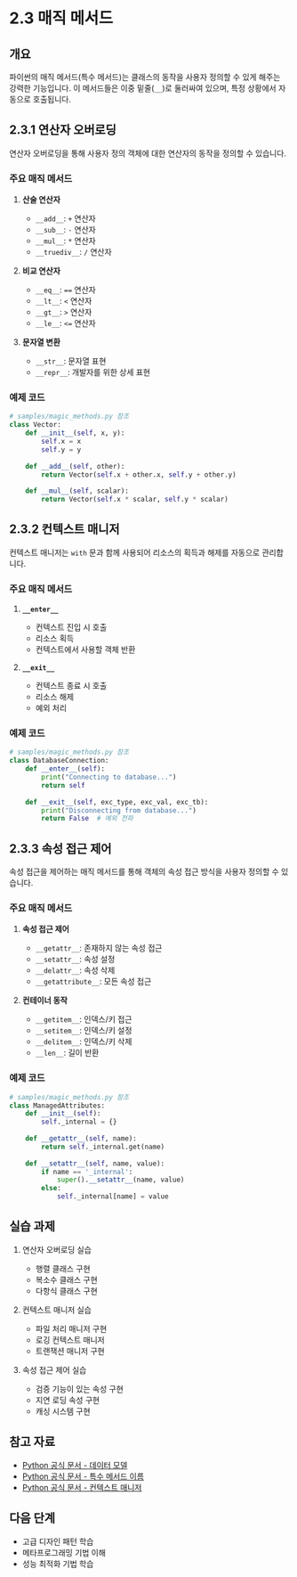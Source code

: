 # 2.3 매직 메서드

## 개요
파이썬의 매직 메서드(특수 메서드)는 클래스의 동작을 사용자 정의할 수 있게 해주는 강력한 기능입니다. 이 메서드들은 이중 밑줄(`__`)로 둘러싸여 있으며, 특정 상황에서 자동으로 호출됩니다.

## 2.3.1 연산자 오버로딩

연산자 오버로딩을 통해 사용자 정의 객체에 대한 연산자의 동작을 정의할 수 있습니다.

### 주요 매직 메서드

1. **산술 연산자**
   - `__add__`: `+` 연산자
   - `__sub__`: `-` 연산자
   - `__mul__`: `*` 연산자
   - `__truediv__`: `/` 연산자

2. **비교 연산자**
   - `__eq__`: `==` 연산자
   - `__lt__`: `<` 연산자
   - `__gt__`: `>` 연산자
   - `__le__`: `<=` 연산자

3. **문자열 변환**
   - `__str__`: 문자열 표현
   - `__repr__`: 개발자를 위한 상세 표현

### 예제 코드
```python
# samples/magic_methods.py 참조
class Vector:
    def __init__(self, x, y):
        self.x = x
        self.y = y
    
    def __add__(self, other):
        return Vector(self.x + other.x, self.y + other.y)
    
    def __mul__(self, scalar):
        return Vector(self.x * scalar, self.y * scalar)
```

## 2.3.2 컨텍스트 매니저

컨텍스트 매니저는 `with` 문과 함께 사용되어 리소스의 획득과 해제를 자동으로 관리합니다.

### 주요 매직 메서드

1. **`__enter__`**
   - 컨텍스트 진입 시 호출
   - 리소스 획득
   - 컨텍스트에서 사용할 객체 반환

2. **`__exit__`**
   - 컨텍스트 종료 시 호출
   - 리소스 해제
   - 예외 처리

### 예제 코드
```python
# samples/magic_methods.py 참조
class DatabaseConnection:
    def __enter__(self):
        print("Connecting to database...")
        return self
    
    def __exit__(self, exc_type, exc_val, exc_tb):
        print("Disconnecting from database...")
        return False  # 예외 전파
```

## 2.3.3 속성 접근 제어

속성 접근을 제어하는 매직 메서드를 통해 객체의 속성 접근 방식을 사용자 정의할 수 있습니다.

### 주요 매직 메서드

1. **속성 접근 제어**
   - `__getattr__`: 존재하지 않는 속성 접근
   - `__setattr__`: 속성 설정
   - `__delattr__`: 속성 삭제
   - `__getattribute__`: 모든 속성 접근

2. **컨테이너 동작**
   - `__getitem__`: 인덱스/키 접근
   - `__setitem__`: 인덱스/키 설정
   - `__delitem__`: 인덱스/키 삭제
   - `__len__`: 길이 반환

### 예제 코드
```python
# samples/magic_methods.py 참조
class ManagedAttributes:
    def __init__(self):
        self._internal = {}
    
    def __getattr__(self, name):
        return self._internal.get(name)
    
    def __setattr__(self, name, value):
        if name == '_internal':
            super().__setattr__(name, value)
        else:
            self._internal[name] = value
```

## 실습 과제

1. 연산자 오버로딩 실습
   - 행렬 클래스 구현
   - 복소수 클래스 구현
   - 다항식 클래스 구현

2. 컨텍스트 매니저 실습
   - 파일 처리 매니저 구현
   - 로깅 컨텍스트 매니저
   - 트랜잭션 매니저 구현

3. 속성 접근 제어 실습
   - 검증 기능이 있는 속성 구현
   - 지연 로딩 속성 구현
   - 캐싱 시스템 구현

## 참고 자료
- [Python 공식 문서 - 데이터 모델](https://docs.python.org/3/reference/datamodel.html)
- [Python 공식 문서 - 특수 메서드 이름](https://docs.python.org/3/reference/datamodel.html#special-method-names)
- [Python 공식 문서 - 컨텍스트 매니저](https://docs.python.org/3/reference/datamodel.html#context-managers)

## 다음 단계
- 고급 디자인 패턴 학습
- 메타프로그래밍 기법 이해
- 성능 최적화 기법 학습
